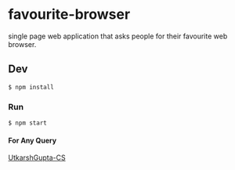 # favourite-browser
single page web application that asks people for their favourite web browser.
## Dev

```
$ npm install
```

### Run

```
$ npm start
```

#### For Any Query 

[UtkarshGupta-CS](https://github.com/UtkarshGupta-CS)
